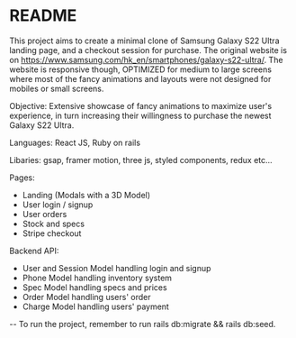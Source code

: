 # README

This project aims to create a minimal clone of Samsung Galaxy S22 Ultra landing page, and a checkout session for purchase. The original website is on https://www.samsung.com/hk_en/smartphones/galaxy-s22-ultra/. 
The website is responsive though, OPTIMIZED for medium to large screens where most of the fancy animations and layouts were not designed for mobiles or small screens.

Objective: Extensive showcase of fancy animations to maximize user's experience, in turn increasing their willingness to purchase the newest Galaxy S22 Ultra.  

Languages: React JS, Ruby on rails

Libaries: gsap, framer motion, three js, styled components, redux etc...

Pages: 

- Landing (Modals with a 3D Model)
- User login / signup 
- User orders
- Stock and specs
- Stripe checkout

Backend API:

- User and Session Model handling login and signup
- Phone Model handling inventory system 
- Spec Model handling specs and prices
- Order Model handling users' order
- Charge Model handling users' payment


-- To run the project, remember to run rails db:migrate && rails db:seed.

